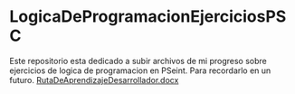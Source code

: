 # LogicaDeProgramacionEjerciciosPSC
Este repositorio esta dedicado a subir archivos de mi progreso sobre ejercicios de logica de programacion en PSeint.
Para recordarlo en un futuro.
[RutaDeAprendizajeDesarrollador.docx](https://github.com/Jorgedst/LogicaDeProgramacionEjerciciosPSC/files/10430267/RutaDeAprendizajeDesarrollador.docx)
